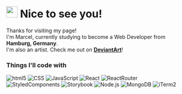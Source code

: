 <h1><img src="https://emojis.slackmojis.com/emojis/images/1531849430/4246/blob-sunglasses.gif?1531849430" width="30"/> Nice to see you!</h1>

<p>Thanks for visiting my page! <br/> I'm Marcel, currently studying to become a Web Developer from <img src="https://cdn-icons-png.flaticon.com/512/197/197571.png" width="13"/> <b>Hamburg, Germany</b>. <br/> I'm also an artist. Check me out on <a href="https://www.deviantart.com/mezzelblack"><b>DeviantArt</b></a>!
</p> 
<h3>Things I'll code with</h3>
<p>
  <img alt="html5" src="https://img.shields.io/badge/-HTML5-E34F26?style=flat-square&logo=html5&logoColor=white" />
  <img alt="CSS" src="https://img.shields.io/badge/-CSS-1572B6?style=flat-square&logo=css3&logoColor=white" />
  <img alt="JavaScript" src="https://img.shields.io/badge/-JavaScript-F7DF1E?style=flat-square&logo=JavaScript&logoColor=white" />
  <img alt="React" src="https://img.shields.io/badge/-React-45b8d8?style=flat-square&logo=react&logoColor=white" />
  <img alt="ReactRouter" src="https://img.shields.io/badge/-ReactRouter-CA4245?style=flat-square&logo=ReactRouter&logoColor=white" /> </br>
  <img alt="StyledComponents" src="https://img.shields.io/badge/-StyledComponents-DB7093?style=flat-square&logo=styledcomponents&logoColor=white" />
  <img alt="Storybook" src="https://img.shields.io/badge/-Storybook-FF4785?style=flat-square&logo=Storybook&logoColor=white" />
  <img alt="Node.js" src="https://img.shields.io/badge/-Node.js-339933?style=flat-square&logo=Node.js&logoColor=white" />
  <img alt="MongoDB" src="https://img.shields.io/badge/-MongoDB-47A248?style=flat-square&logo=MongoDB&logoColor=white" />
  <img alt="iTerm2" src="https://img.shields.io/badge/-iTerm2-000000?style=flat-square&logo=iTerm2&logoColor=white" />
</p>
